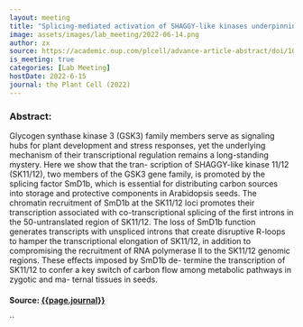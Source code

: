 ```yaml
---
layout: meeting
title: "Splicing-mediated activation of SHAGGY-like kinases underpinning carbon partitioning in Arabidopsis seeds"
image: assets/images/lab_meeting/2022-06-14.png
author: zx
source: https://academic.oup.com/plcell/advance-article-abstract/doi/10.1093/plcell/koac110/6569842?redirectedFrom=fulltext
is_meeting: true
categories: [Lab Meeting]
hostDate: 2022-6-15
journal: the Plant Cell (2022)
---
```

### Abstract:
Glycogen synthase kinase 3 (GSK3) family members serve as signaling hubs for plant development and stress responses, yet the underlying mechanism of their transcriptional regulation remains a long-standing mystery. Here we show that the tran- scription of SHAGGY-like kinase 11/12 (SK11/12), two members of the GSK3 gene family, is promoted by the splicing factor SmD1b, which is essential for distributing carbon sources into storage and protective components in Arabidopsis seeds. The chromatin recruitment of SmD1b at the SK11/12 loci promotes their transcription associated with co-transcriptional splicing of the first introns in the 50-untranslated region of SK11/12. The loss of SmD1b function generates transcripts with unspliced introns that create disruptive R-loops to hamper the transcriptional elongation of SK11/12, in addition to compromising the recruitment of RNA polymerase II to the SK11/12 genomic regions. These effects imposed by SmD1b de- termine the transcription of SK11/12 to confer a key switch of carbon flow among metabolic pathways in zygotic and ma- ternal tissues in seeds.

#### Source: [{{page.journal}}]({{page.source}})
``